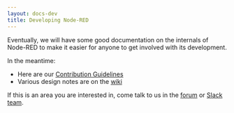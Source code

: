 ```yaml
---
layout: docs-dev
title: Developing Node-RED
---
```


Eventually, we will have some good documentation on the internals of Node-RED to
make it easier for anyone to get involved with its development.

In the meantime:

 - Here are our [Contribution Guidelines](/about/contribute/)
 - Various design notes are on the [wiki](https://github.com/node-red/node-red/wiki)

If this is an area you are interested in, come talk to us in the [forum](https://discourse.nodered.org)
or [Slack team](/slack).
